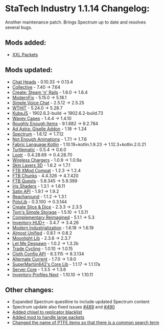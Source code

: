 # StaTech Industry 1.1.14 Changelog:
Another maintenance patch. Brings Spectrum up to date and resolves several bugs.

## Mods added:
- [XXL Packets](https://www.curseforge.com/minecraft/mc-mods/xxl-packets)

## Mods updated:
- [Chat Heads](https://www.curseforge.com/minecraft/mc-mods/chat-heads) - 0.10.33 -> 0.13.4
- [Collective](https://www.curseforge.com/minecraft/mc-mods/collective) - 7.40 -> 7.64
- [Create: Steam 'n' Rails](https://www.curseforge.com/minecraft/mc-mods/create-steam-n-rails) - 1.6.0 -> 1.6.4
- [ModernFix](https://www.curseforge.com/minecraft/mc-mods/modernfix) - 5.15.0 -> 5.18.1
- [Simple Voice Chat](https://www.curseforge.com/minecraft/mc-mods/simple-voice-chat) - 2.5.12 -> 2.5.25
- [WTHIT](https://www.curseforge.com/minecraft/mc-mods/wthit) - 5.24.0 -> 5.28.7
- [KubeJS](https://www.curseforge.com/minecraft/mc-mods/kubejs) - 1902.6.2-build -> 1902.6.2-build.73
- [Wavey Capes](https://www.curseforge.com/minecraft/mc-mods/waveycapes) - 1.4.4 -> 1.4.10
- [Roughly Enough Items](https://www.curseforge.com/minecraft/mc-mods/roughly-enough-items) - 9.1.682 -> 9.2.784
- [Ad Astra: Giselle Addon](https://www.curseforge.com/minecraft/mc-mods/ad-astra-giselle-addon) - 1.18 -> 1.24
- [Spectrum](https://www.curseforge.com/minecraft/mc-mods/spectrum) - 1.6.12 -> 1.7.12
- [Not Enough Animations](https://www.curseforge.com/minecraft/mc-mods/not-enough-animations) - 1.7.1 -> 1.7.6
- [Fabric Language Kotlin](https://www.curseforge.com/minecraft/mc-mods/fabric-language-kotlin) - 1.10.19+kotlin.1.9.23 -> 1.12.3+kotlin.2.0.21
- [Turtlematic](https://www.curseforge.com/minecraft/mc-mods/turtlematic) - 0.5.4 -> 0.6.0
- [Lootr](https://www.curseforge.com/minecraft/mc-mods/lootr-fabric) - 0.4.28.69 -> 0.4.28.70
- [Wireless Chargers](https://www.curseforge.com/minecraft/mc-mods/wireless-chargers) - 1.0.9 -> 1.0.9a
- [Skin Layers 3D](https://www.curseforge.com/minecraft/mc-mods/skin-layers-3d) - 1.6.2 -> 1.7.1
- [FTB XMod Compat](https://www.curseforge.com/minecraft/mc-mods/ftb-xmod-compat) - 1.2.3 -> 1.2.4
- [FTB Chunks](https://www.curseforge.com/minecraft/mc-mods/ftb-chunks-fabric) - 4.4.326 -> 4.7.420
- [FTB Quests](https://www.curseforge.com/minecraft/mc-mods/ftb-quests-fabric) - 5.8.345 -> 5.9.399
- [Iris Shaders](https://www.curseforge.com/minecraft/mc-mods/irisshaders) - 1.3.1 -> 1.6.11
- [Satin API](https://www.curseforge.com/minecraft/mc-mods/satin-api) - 1.9.1 -> 1.9.2
- [Reacharound](https://www.curseforge.com/minecraft/mc-mods/reacharound) - 1.1.2 -> 1.3.1
- [PolyLib](https://www.curseforge.com/minecraft/mc-mods/polylib) - 0.3.100 -> 0.3.144
- [Create Slice & Dice](https://www.curseforge.com/minecraft/mc-mods/slice-and-dice) - 2.3.3 -> 2.3.5
- [Tom's Simple Storage](https://www.curseforge.com/minecraft/mc-mods/toms-storage-fabric) - 1.5.10 -> 1.5.11
- [Complementary Reimagined](https://www.curseforge.com/minecraft/shaders/complementary-reimagined) - 5.1.1 -> 5.3
- [Inventory HUD+](https://www.curseforge.com/minecraft/mc-mods/inventory-hud-forge) - 3.4.7 -> 3.4.26
- [Modern Industrialization](https://www.curseforge.com/minecraft/mc-mods/modern-industrialization) - 1.6.18 -> 1.6.19
- [Almost Unified](https://www.curseforge.com/minecraft/mc-mods/almost-unified) - 0.8.1 -> 0.8.2
- [Moonlight Lib](https://www.curseforge.com/minecraft/mc-mods/selene) - 2.3.6 -> 2.3.7
- [Let Me Despawn](https://www.curseforge.com/minecraft/mc-mods/let-me-despawn) - 1.0.2 -> 1.3.2b
- [Trade Cycling](https://www.curseforge.com/minecraft/mc-mods/trade-cycling) - 1.0.10 -> 1.0.15
- [Cloth Config API](https://www.curseforge.com/minecraft/mc-mods/cloth-config) - 8.3.115 -> 8.3.134
- [Alternate Current](https://www.curseforge.com/minecraft/mc-mods/alternate-current) - 1.7.0 -> 1.9.0
- [SuperMartijn642's Core Lib](https://www.curseforge.com/minecraft/mc-mods/supermartijn642s-core-lib) - 1.1.17 -> 1.1.17a
- [Server Core](https://www.curseforge.com/minecraft/mc-mods/servercore) - 1.3.5 -> 1.3.6
- [Inventory Profiles Next](https://www.curseforge.com/minecraft/mc-mods/inventory-profiles-next) - 1.10.10 -> 1.10.11

## Other changes:
- Expanded Spectrum questline to include updated Spectrum content
- Spectrum update also fixed issues [#489](https://github.com/TheStaticVoid/StaTech-Industry/issues/489) and [#490](https://github.com/TheStaticVoid/StaTech-Industry/issues/490)
- [Added chisel to replicator blacklist](https://github.com/TheStaticVoid/StaTech-Industry/issues/494)
- [Added mod to handle large packets](https://github.com/TheStaticVoid/StaTech-Industry/issues/496)
- [Changed the name of PTFE items so that there is a common search term](https://github.com/TheStaticVoid/StaTech-Industry/issues/467)

